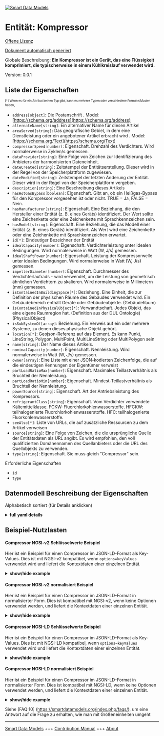 <!-- 10-Header -->  
[![Smart Data Models](https://smartdatamodels.org/wp-content/uploads/2022/01/SmartDataModels_logo.png "Logo")](https://smartdatamodels.org)  
Entität: Kompressor  
===================<!-- /10-Header -->  
<!-- 15-License -->  
[Offene Lizenz](https://github.com/smart-data-models//dataModel.S4BLDG/blob/master/Compressor/LICENSE.md)  
[Dokument automatisch generiert](https://docs.google.com/presentation/d/e/2PACX-1vTs-Ng5dIAwkg91oTTUdt8ua7woBXhPnwavZ0FxgR8BsAI_Ek3C5q97Nd94HS8KhP-r_quD4H0fgyt3/pub?start=false&loop=false&delayms=3000#slide=id.gb715ace035_0_60)  
<!-- /15-License -->  
<!-- 20-Description -->  
Globale Beschreibung: **Ein Kompressor ist ein Gerät, das eine Flüssigkeit komprimiert, die typischerweise in einem Kühlkreislauf verwendet wird.**  
Version: 0.0.1  
<!-- /20-Description -->  
<!-- 30-PropertiesList -->  

## Liste der Eigenschaften  

<sup><sub>[*] Wenn es für ein Attribut keinen Typ gibt, kann es mehrere Typen oder verschiedene Formate/Muster haben</sub></sup>.  
- `address[object]`: Die Postanschrift  . Model: [https://schema.org/address](https://schema.org/address)- `alternateName[string]`: Ein alternativer Name für diesen Artikel  - `areaServed[string]`: Das geografische Gebiet, in dem eine Dienstleistung oder ein angebotener Artikel erbracht wird  . Model: [https://schema.org/Text](https://schema.org/Text)- `compressorSpeed[number]`: Eigenschaft. Drehzahl des Verdichters. Wird normalerweise in Zyklen/s gemessen.  - `dataProvider[string]`: Eine Folge von Zeichen zur Identifizierung des Anbieters der harmonisierten Dateneinheit.  - `dateCreated[string]`: Zeitstempel der Entitätserstellung. Dieser wird in der Regel von der Speicherplattform zugewiesen.  - `dateModified[string]`: Zeitstempel der letzten Änderung der Entität. Dieser wird in der Regel von der Speicherplattform vergeben.  - `description[string]`: Eine Beschreibung dieses Artikels  - `hasHotGasBypass[boolean]`: Eigenschaft. Gibt an, ob ein Heißgas-Bypass für den Kompressor vorgesehen ist oder nicht. TRUE = Ja, FALSE = Nein.  - `hasManufacturer[string]`: Eigenschaft. Eine Beziehung, die den Hersteller einer Entität (z. B. eines Geräts) identifiziert. Der Wert sollte eine Zeichenkette oder eine Zeichenkette mit Sprachkennzeichen sein.  - `hasModel[string]`: Eigenschaft. Eine Beziehung, die das Modell einer Entität (z. B. eines Geräts) identifiziert. Als Wert wird eine Zeichenkette oder eine Zeichenkette mit Sprachkennzeichen erwartet.  - `id[*]`: Eindeutiger Bezeichner der Entität  - `idealCapacity[number]`: Eigenschaft. Verdichterleistung unter idealen Bedingungen. Wird normalerweise in Watt (W, J/s) gemessen.  - `idealShaftPower[number]`: Eigenschaft. Leistung der Kompressorwelle unter idealen Bedingungen. Wird normalerweise in Watt (W, J/s) gemessen.  - `impellerDiameter[number]`: Eigenschaft. Durchmesser des Verdichterlaufrads - wird verwendet, um die Leistung von geometrisch ähnlichen Verdichtern zu skalieren. Wird normalerweise in Millimetern (mm) gemessen.  - `isContainedInBuildingSpace[*]`: Beziehung. Eine Einheit, die zur Definition der physischen Räume des Gebäudes verwendet wird. Ein Gebäudebereich enthält Geräte oder Gebäudeobjekte. (GebäudeRaum)  - `isContainedInPhysicalObject[*]`: Verwandtschaft. Jedes Objekt, das eine eigene Raumregion hat.  (Definition aus der DUL Ontologie) (PhysicalObject)  - `isSubSystemOf[array]`: Beziehung. Ein Verweis auf ein oder mehrere Systeme, zu denen dieses physische Objekt gehört.  - `location[*]`: Geojson-Referenz auf das Element. Es kann Punkt, LineString, Polygon, MultiPoint, MultiLineString oder MultiPolygon sein  - `name[string]`: Der Name dieses Artikels.  - `nominalCapacity[number]`: Eigenschaft. Nennleistung. Wird normalerweise in Watt (W, J/s) gemessen.  - `owner[array]`: Eine Liste mit einer JSON-kodierten Zeichenfolge, die auf die eindeutigen Kennungen der Eigentümer verweist  - `partLoadRatioMax[number]`: Eigenschaft. Maximales Teillastverhältnis als Bruchteil der Nennleistung.  - `partLoadRatioMin[number]`: Eigenschaft. Mindest-Teillastverhältnis als Bruchteil der Nennleistung.  - `powerSource[string]`: Eigenschaft. Art der Antriebsleistung des Kompressors.  - `refrigerantClass[string]`: Eigenschaft. Vom Verdichter verwendete Kältemittelklasse. FCKW: Fluorchlorkohlenwasserstoffe. HFCKW: teilhalogenierte Fluorchlorkohlenwasserstoffe. HFC: teilhalogenierte Fluorkohlenwasserstoffe.  - `seeAlso[*]`: Liste von URLs, die auf zusätzliche Ressourcen zu dem Artikel verweisen  - `source[string]`: Eine Folge von Zeichen, die die ursprüngliche Quelle der Entitätsdaten als URL angibt. Es wird empfohlen, den voll qualifizierten Domänennamen des Quellanbieters oder die URL des Quellobjekts zu verwenden.  - `type[string]`: Eigenschaft. Sie muss gleich "Compressor" sein.  <!-- /30-PropertiesList -->  
<!-- 35-RequiredProperties -->  
Erforderliche Eigenschaften  
- `id`  - `type`  <!-- /35-RequiredProperties -->  
<!-- 40-RequiredProperties -->  
<!-- /40-RequiredProperties -->  
<!-- 50-DataModelHeader -->  
## Datenmodell Beschreibung der Eigenschaften  
Alphabetisch sortiert (für Details anklicken)  
<!-- /50-DataModelHeader -->  
<!-- 60-ModelYaml -->  
<details><summary><strong>full yaml details</strong></summary>    
```yaml  
Compressor:    
  description: A compressor is a device that compresses a fluid typically used in a refrigeration circuit.    
  properties:    
    address:    
      description: The mailing address    
      properties:    
        addressCountry:    
          description: 'Property. The country. For example, Spain. Model:''https://schema.org/addressCountry'''    
          type: string    
        addressLocality:    
          description: 'Property. The locality in which the street address is, and which is in the region. Model:''https://schema.org/addressLocality'''    
          type: string    
        addressRegion:    
          description: 'Property. The region in which the locality is, and which is in the country. Model:''https://schema.org/addressRegion'''    
          type: string    
        district:    
          description: 'A district is a type of administrative division that, in some countries, is managed by the local government.'    
          type: string    
        postOfficeBoxNumber:    
          description: 'Property. The post office box number for PO box addresses. For example, 03578. Model:''https://schema.org/postOfficeBoxNumber'''    
          type: string    
        postalCode:    
          description: 'Property. The postal code. For example, 24004. Model:''https://schema.org/https://schema.org/postalCode'''    
          type: string    
        streetAddress:    
          description: 'Property. The street address. Model:''https://schema.org/streetAddress'''    
          type: string    
        streetNr:    
          description: Number identifying a specific property on a public street.    
          type: string    
      type: object    
      x-ngsi:    
        model: https://schema.org/address    
        type: Property    
    alternateName:    
      description: An alternative name for this item    
      type: string    
      x-ngsi:    
        type: Property    
    areaServed:    
      description: The geographic area where a service or offered item is provided    
      type: string    
      x-ngsi:    
        model: https://schema.org/Text    
        type: Property    
    compressorSpeed:    
      description: Property. Compressor speed. Usually measured in cycles/s.    
      type: number    
      x-ngsi:    
        type: Property    
    dataProvider:    
      description: A sequence of characters identifying the provider of the harmonised data entity.    
      type: string    
      x-ngsi:    
        type: Property    
    dateCreated:    
      description: Entity creation timestamp. This will usually be allocated by the storage platform.    
      format: date-time    
      type: string    
      x-ngsi:    
        type: Property    
    dateModified:    
      description: Timestamp of the last modification of the entity. This will usually be allocated by the storage platform.    
      format: date-time    
      type: string    
      x-ngsi:    
        type: Property    
    description:    
      description: A description of this item    
      type: string    
      x-ngsi:    
        type: Property    
    hasHotGasBypass:    
      description: 'Property. Whether or not hot gas bypass is provided for the compressor. TRUE = Yes, FALSE = No.'    
      type: boolean    
      x-ngsi:    
        type: Property    
    hasManufacturer:    
      description: 'Property. A relationship identifying the manufacturer of an entity (e.g., device). The value is expected to be a string or a string with language tag.'    
      type: string    
      x-ngsi:    
        type: Property    
    hasModel:    
      description: 'Property. A relationship identifying the model of an entity (e.g., device). The value is expected to be a string or a string with language tag.'    
      type: string    
      x-ngsi:    
        type: Property    
    id:    
      anyOf: &compressor_-_properties_-_iscontainedinbuildingspace_-_anyof    
        - description: Property. Identifier format of any NGSI entity    
          maxLength: 256    
          minLength: 1    
          pattern: ^[\w\-\.\{\}\$\+\*\[\]`|~^@!,:\\]+$    
          type: string    
        - description: Property. Identifier format of any NGSI entity    
          format: uri    
          type: string    
      description: Unique identifier of the entity    
      x-ngsi:    
        type: Property    
    idealCapacity:    
      description: 'Property. Compressor capacity under ideal conditions. Usually measured in Watts (W, J/s).'    
      type: number    
      x-ngsi:    
        type: Property    
    idealShaftPower:    
      description: 'Property. Compressor shaft power under ideal conditions. Usually measured in Watts (W, J/s).'    
      type: number    
      x-ngsi:    
        type: Property    
    impellerDiameter:    
      description: Property. Diameter of compressor impeller - used to scale performance of geometrically similar compressors. Usually measured in millimeters (mm).    
      type: number    
      x-ngsi:    
        type: Property    
    isContainedInBuildingSpace:    
      anyOf: *compressor_-_properties_-_iscontainedinbuildingspace_-_anyof    
      description: Relationship. An entity used to define the physical spaces of the building. A building space contains devices or building objects. (BuildingSpace)    
      x-ngsi:    
        type: Property    
    isContainedInPhysicalObject:    
      anyOf: *compressor_-_properties_-_iscontainedinbuildingspace_-_anyof    
      description: Relationship. Any Object that has a proper space region.  (Definition extracted from DUL ontology) (PhysicalObject)    
      x-ngsi:    
        type: Property    
    isSubSystemOf:    
      description: Relationship. A reference to a system(s) that this Physical Object is part of.    
      items:    
        anyOf: *compressor_-_properties_-_iscontainedinbuildingspace_-_anyof    
        description: Property. Unique identifier of the entity    
      type: array    
      x-ngsi:    
        type: Relationship    
    location:    
      description: 'Geojson reference to the item. It can be Point, LineString, Polygon, MultiPoint, MultiLineString or MultiPolygon'    
      oneOf:    
        - description: GeoProperty. Geojson reference to the item. Point    
          properties:    
            bbox:    
              items:    
                type: number    
              minItems: 4    
              type: array    
            coordinates:    
              items:    
                type: number    
              minItems: 2    
              type: array    
            type:    
              enum:    
                - Point    
              type: string    
          required:    
            - type    
            - coordinates    
          title: GeoJSON Point    
          type: object    
        - description: GeoProperty. Geojson reference to the item. LineString    
          properties:    
            bbox:    
              items:    
                type: number    
              minItems: 4    
              type: array    
            coordinates:    
              items:    
                items:    
                  type: number    
                minItems: 2    
                type: array    
              minItems: 2    
              type: array    
            type:    
              enum:    
                - LineString    
              type: string    
          required:    
            - type    
            - coordinates    
          title: GeoJSON LineString    
          type: object    
        - description: GeoProperty. Geojson reference to the item. Polygon    
          properties:    
            bbox:    
              items:    
                type: number    
              minItems: 4    
              type: array    
            coordinates:    
              items:    
                items:    
                  items:    
                    type: number    
                  minItems: 2    
                  type: array    
                minItems: 4    
                type: array    
              type: array    
            type:    
              enum:    
                - Polygon    
              type: string    
          required:    
            - type    
            - coordinates    
          title: GeoJSON Polygon    
          type: object    
        - description: GeoProperty. Geojson reference to the item. MultiPoint    
          properties:    
            bbox:    
              items:    
                type: number    
              minItems: 4    
              type: array    
            coordinates:    
              items:    
                items:    
                  type: number    
                minItems: 2    
                type: array    
              type: array    
            type:    
              enum:    
                - MultiPoint    
              type: string    
          required:    
            - type    
            - coordinates    
          title: GeoJSON MultiPoint    
          type: object    
        - description: GeoProperty. Geojson reference to the item. MultiLineString    
          properties:    
            bbox:    
              items:    
                type: number    
              minItems: 4    
              type: array    
            coordinates:    
              items:    
                items:    
                  items:    
                    type: number    
                  minItems: 2    
                  type: array    
                minItems: 2    
                type: array    
              type: array    
            type:    
              enum:    
                - MultiLineString    
              type: string    
          required:    
            - type    
            - coordinates    
          title: GeoJSON MultiLineString    
          type: object    
        - description: GeoProperty. Geojson reference to the item. MultiLineString    
          properties:    
            bbox:    
              items:    
                type: number    
              minItems: 4    
              type: array    
            coordinates:    
              items:    
                items:    
                  items:    
                    items:    
                      type: number    
                    minItems: 2    
                    type: array    
                  minItems: 4    
                  type: array    
                type: array    
              type: array    
            type:    
              enum:    
                - MultiPolygon    
              type: string    
          required:    
            - type    
            - coordinates    
          title: GeoJSON MultiPolygon    
          type: object    
      x-ngsi:    
        type: GeoProperty    
    name:    
      description: The name of this item.    
      type: string    
      x-ngsi:    
        type: Property    
    nominalCapacity:    
      description: 'Property. Nominal capacity. Usually measured in Watts (W, J/s).'    
      type: number    
      x-ngsi:    
        type: Property    
    owner:    
      description: A List containing a JSON encoded sequence of characters referencing the unique Ids of the owner(s)    
      items:    
        anyOf: *compressor_-_properties_-_iscontainedinbuildingspace_-_anyof    
        description: Property. Unique identifier of the entity    
      type: array    
      x-ngsi:    
        type: Property    
    partLoadRatioMax:    
      description: Property. Maximum part load ratio as a fraction of nominal capacity.    
      type: number    
      x-ngsi:    
        type: Property    
    partLoadRatioMin:    
      description: Property. Minimum part load ratio as a fraction of nominal capacity.    
      type: number    
      x-ngsi:    
        type: Property    
    powerSource:    
      description: Property. Type of power driving the compressor.    
      type: string    
      x-ngsi:    
        type: Property    
    refrigerantClass:    
      description: 'Property. Refrigerant class used by the compressor. CFC: Chlorofluorocarbons. HCFC: Hydrochlorofluorocarbons. HFC: Hydrofluorocarbons.'    
      type: string    
      x-ngsi:    
        type: Property    
    seeAlso:    
      description: list of uri pointing to additional resources about the item    
      oneOf:    
        - items:    
            format: uri    
            type: string    
          minItems: 1    
          type: array    
        - format: uri    
          type: string    
      x-ngsi:    
        type: Property    
    source:    
      description: 'A sequence of characters giving the original source of the entity data as a URL. Recommended to be the fully qualified domain name of the source provider, or the URL to the source object.'    
      type: string    
      x-ngsi:    
        type: Property    
    type:    
      description: Property. It must be equal to `Compressor`.    
      enum:    
        - Compressor    
      type: string    
      x-ngsi:    
        type: Property    
  required:    
    - id    
    - type    
  type: object    
  x-derived-from: "https://saref.etsi.org/saref4bldg/v1.1.2/#s4bldg:Compressor"    
  x-disclaimer: 'Redistribution and use in source and binary forms, with or without modification, are permitted  provided that the license conditions are met. Copyleft (c) 2022 Contributors to Smart Data Models Program'    
  x-license-url: https://github.com/smart-data-models/dataModel.S4BLDG/blob/master/Compressor/LICENSE.md    
  x-model-schema: https://smart-data-models.github.com/dataModel.SAREF4BLDG/Compressor/schema.json    
  x-model-tags: SAREF Compressor    
  x-version: 0.0.1    
```  
</details>    
<!-- /60-ModelYaml -->  
<!-- 70-MiddleNotes -->  
<!-- /70-MiddleNotes -->  
<!-- 80-Examples -->  
## Beispiel-Nutzlasten  
#### Compressor NGSI-v2 Schlüsselwerte Beispiel  
Hier ist ein Beispiel für einen Compressor im JSON-LD-Format als Key-Values. Dies ist mit NGSI-v2 kompatibel, wenn `options=keyValues` verwendet wird und liefert die Kontextdaten einer einzelnen Entität.  
<details><summary><strong>show/hide example</strong></summary>    
```json  
{  
  "id": "urn:ngsi-ld:Compressor:99624683-cbb4-4bac-a458-e5bde1df9ff6",  
  "type": "Compressor",  
  "compressorSpeed": 0.679723675842234,  
  "hasHotGasBypass": true,  
  "idealCapacity": 0.7248048000316983,  
  "idealShaftPower": 0.47111429367476765,  
  "impellerDiameter": 0.8496808897888555,  
  "nominalCapacity": 0.8766392143544064,  
  "partLoadRatioMax": 0.5560596438051391,  
  "partLoadRatioMin": 0.22917332777815946,  
  "powerSource": "Practical Steel Chair",  
  "refrigerantClass": "protocol",  
  "isContainedInBuildingSpace": "urn:ngsi-ld:BuildingSpace:9c3fb868-0647-4480-b105-2221a6cd3354",  
  "isContainedInPhysicalObject": "urn:ngsi-ld:PhysicalObject:868ed081-1e1b-497f-a18f-11c416e2a90e",  
  "isSubSystemOf": [  
    "urn:ngsi-ld:System:157c6a62-21ad-4aa4-b3d2-5a0ec1f2c667",  
    "urn:ngsi-ld:System:6fd790f8-68de-4047-a771-4b245c4aff90",  
    "urn:ngsi-ld:System:18a2426a-2c96-4064-959d-98e7aba7904d"  
  ],  
  "hasManufacturer": "Compressor Company Inc.",  
  "hasModel": "Compressor 0.1.2",  
  "dateCreated": "2023-01-26T10:11:46Z",  
  "dateModified": "2023-01-26T05:03:38Z",  
  "source": "Import",  
  "name": "Compressor",  
  "alternateName": "Compressor type 2",  
  "description": "Compressor of limited Compressor types",  
  "dataProvider": "IFC file"  
}  
```  
</details>  
#### Compressor NGSI-v2 normalisiert Beispiel  
Hier ist ein Beispiel für einen Compressor im JSON-LD-Format in normalisierter Form. Dies ist kompatibel mit NGSI-v2, wenn keine Optionen verwendet werden, und liefert die Kontextdaten einer einzelnen Entität.  
<details><summary><strong>show/hide example</strong></summary>    
```json  
{  
  "id": "urn:ngsi-ld:Compressor:5286e31e-5c79-4133-93c4-07c1f3574128",  
  "type": "Compressor",  
  "compressorSpeed": {  
    "type": "Measurement",  
    "value": 0.6951462722377054  
  },  
  "hasHotGasBypass": {  
    "type": "Boolean",  
    "value": true  
  },  
  "idealCapacity": {  
    "type": "Measurement",  
    "value": 0.3445800754974827  
  },  
  "idealShaftPower": {  
    "type": "Measurement",  
    "value": 0.8311250404203112  
  },  
  "impellerDiameter": {  
    "type": "Measurement",  
    "value": 0.868808285450986  
  },  
  "nominalCapacity": {  
    "type": "Measurement",  
    "value": 0.9287385861700207  
  },  
  "partLoadRatioMax": {  
    "type": "Measurement",  
    "value": 0.38901369640969274  
  },  
  "partLoadRatioMin": {  
    "type": "Measurement",  
    "value": 0.9657934764992187  
  },  
  "powerSource": {  
    "type": "Text",  
    "value": "bluetooth"  
  },  
  "refrigerantClass": {  
    "type": "Text",  
    "value": "Fresh"  
  },  
  "isContainedInBuildingSpace": {  
    "type": "URI",  
    "value": "urn:ngsi-ld:BuildingSpace:91df3ba9-787a-4ebb-9be6-ae4c05263de1"  
  },  
  "isContainedInPhysicalObject": {  
    "type": "URI",  
    "value": "urn:ngsi-ld:PhysicalObject:e9909895-084e-4023-9a5a-001322f825f9"  
  },  
  "isSubSystemOf": {  
    "type": "array",  
    "value": [  
      {  
        "type": "URI",  
        "value": "urn:ngsi-ld:System:7ebaae6c-b549-4610-8df4-9c28cebe42a9"  
      },  
      {  
        "type": "URI",  
        "value": "urn:ngsi-ld:System:cedc316a-3057-4f0b-9800-db9757c47286"  
      },  
      {  
        "type": "URI",  
        "value": "urn:ngsi-ld:System:b64d7a83-9d09-405a-82dc-e2dc92ba7ae5"  
      }  
    ]  
  },  
  "hasManufacturer": {  
    "type": "Text",  
    "value": "Compressor Company Inc."  
  },  
  "hasModel": {  
    "type": "Text",  
    "value": "Compressor 0.1.2"  
  },  
  "dateCreated": {  
    "type": "DateTime",  
    "value": "2023-01-26T08:32:27.8745501+01:00"  
  },  
  "dateModified": {  
    "type": "DateTime",  
    "value": "2023-01-26T12:23:46.0320445+01:00"  
  },  
  "source": {  
    "type": "Text",  
    "value": "Import"  
  },  
  "name": {  
    "type": "Text",  
    "value": "Compressor"  
  },  
  "alternateName": {  
    "type": "Text",  
    "value": "Compressor type 2"  
  },  
  "description": {  
    "type": "Text",  
    "value": "Compressor of limited Compressor types"  
  },  
  "dataProvider": {  
    "type": "Text",  
    "value": "IFC file"  
  }  
}  
```  
</details>  
#### Compressor NGSI-LD Schlüsselwerte Beispiel  
Hier ist ein Beispiel für einen Compressor im JSON-LD-Format als Key-Values. Dies ist mit NGSI-LD kompatibel, wenn `options=keyValues` verwendet wird und liefert die Kontextdaten einer einzelnen Entität.  
<details><summary><strong>show/hide example</strong></summary>    
```json  
{  
  "id": "urn:ngsi-ld:Compressor:99624683-cbb4-4bac-a458-e5bde1df9ff6",  
  "type": "Compressor",  
  "compressorSpeed": 0.679723675842234,  
  "hasHotGasBypass": true,  
  "idealCapacity": 0.7248048000316983,  
  "idealShaftPower": 0.47111429367476765,  
  "impellerDiameter": 0.8496808897888555,  
  "nominalCapacity": 0.8766392143544064,  
  "partLoadRatioMax": 0.5560596438051391,  
  "partLoadRatioMin": 0.22917332777815946,  
  "powerSource": "Practical Steel Chair",  
  "refrigerantClass": "protocol",  
  "isContainedInBuildingSpace": "urn:ngsi-ld:BuildingSpace:9c3fb868-0647-4480-b105-2221a6cd3354",  
  "isContainedInPhysicalObject": "urn:ngsi-ld:PhysicalObject:868ed081-1e1b-497f-a18f-11c416e2a90e",  
  "isSubSystemOf": [  
    "urn:ngsi-ld:System:157c6a62-21ad-4aa4-b3d2-5a0ec1f2c667",  
    "urn:ngsi-ld:System:6fd790f8-68de-4047-a771-4b245c4aff90",  
    "urn:ngsi-ld:System:18a2426a-2c96-4064-959d-98e7aba7904d"  
  ],  
  "hasManufacturer": "Compressor Company Inc.",  
  "hasModel": "Compressor 0.1.2",  
  "dateCreated": "2023-01-26T10:11:46Z",  
  "dateModified": "2023-01-26T05:03:38Z",  
  "source": "Import",  
  "name": "Compressor",  
  "alternateName": "Compressor type 2",  
  "description": "Compressor of limited Compressor types",  
  "dataProvider": "IFC file",  
  "@context": [  
    "https://raw.githubusercontent.com/smart-data-models/dataModel.S4BLDG/master/context.jsonld",  
    "https://uri.etsi.org/ngsi-ld/v1/ngsi-ld-core-context.jsonld"  
  ]  
}  
```  
</details>  
#### Compressor NGSI-LD normalisiert Beispiel  
Hier ist ein Beispiel für einen Compressor im JSON-LD-Format in normalisierter Form. Dies ist kompatibel mit NGSI-LD, wenn keine Optionen verwendet werden, und liefert die Kontextdaten einer einzelnen Entität.  
<details><summary><strong>show/hide example</strong></summary>    
```json  
{  
  "id": "urn:ngsi-ld:Compressor:ff065369-a64b-4950-8bcd-ea73c6f6bf34",  
  "type": "Compressor",  
  "compressorSpeed": {  
    "type": "Property",  
    "unitCode": "cycles/s",  
    "observedAt": "2023-01-26T02:36:18Z",  
    "value": 0.23988109283737147  
  },  
  "hasHotGasBypass": {  
    "type": "Property",  
    "value": true  
  },  
  "idealCapacity": {  
    "type": "Property",  
    "unitCode": "J/s",  
    "observedAt": "2023-01-25T18:17:55Z",  
    "value": 0.37381644415955617  
  },  
  "idealShaftPower": {  
    "type": "Property",  
    "unitCode": "J/s",  
    "observedAt": "2023-01-25T19:36:02Z",  
    "value": 0.7352666167757617  
  },  
  "impellerDiameter": {  
    "type": "Property",  
    "unitCode": "mm",  
    "observedAt": "2023-01-25T16:56:06Z",  
    "value": 0.4819044880876878  
  },  
  "nominalCapacity": {  
    "type": "Property",  
    "unitCode": "J/s",  
    "observedAt": "2023-01-26T02:02:53Z",  
    "value": 0.42903531710900167  
  },  
  "partLoadRatioMax": {  
    "type": "Property",  
    "unitCode": "NA",  
    "observedAt": "2023-01-25T20:48:37Z",  
    "value": 0.44114941929726603  
  },  
  "partLoadRatioMin": {  
    "type": "Property",  
    "unitCode": "NA",  
    "observedAt": "2023-01-25T21:57:43Z",  
    "value": 0.8407270037851944  
  },  
  "powerSource": {  
    "type": "Property",  
    "value": "Mississippi"  
  },  
  "refrigerantClass": {  
    "type": "Property",  
    "value": "initiatives"  
  },  
  "isContainedInBuildingSpace": {  
    "type": "Relationship",  
    "object": "urn:ngsi-ld:BuildingSpace:200fbc88-04e4-4634-9ab8-31a7ffd7801a"  
  },  
  "isContainedInPhysicalObject": {  
    "type": "Relationship",  
    "object": "urn:ngsi-ld:PhysicalObject:6516f3b0-d423-45b0-bcfe-f5a361c118a1"  
  },  
  "isSubSystemOf": [  
    {  
      "type": "Relationship",  
      "object": "urn:ngsi-ld:System:0d189ba5-fbb5-42f9-b221-e481ed2215b3"  
    },  
    {  
      "type": "Relationship",  
      "object": "urn:ngsi-ld:System:682f3690-3403-45d3-8c59-d62b82b2dbb3"  
    },  
    {  
      "type": "Relationship",  
      "object": "urn:ngsi-ld:System:f346ab7e-bb7c-4da8-853f-f37193cfe98e"  
    }  
  ],  
  "hasManufacturer": {  
    "type": "Property",  
    "value": "Compressor Company Inc."  
  },  
  "hasModel": {  
    "type": "Property",  
    "value": "Compressor 0.1.2"  
  },  
  "dateCreated": {  
    "type": "Property",  
    "value": "2023-01-26T12:36:15Z"  
  },  
  "dateModified": {  
    "type": "Property",  
    "value": "2023-01-25T17:29:33Z"  
  },  
  "source": {  
    "type": "Property",  
    "value": "Import"  
  },  
  "name": {  
    "type": "Property",  
    "value": "Compressor"  
  },  
  "alternateName": {  
    "type": "Property",  
    "value": "Compressor type 2"  
  },  
  "description": {  
    "type": "Property",  
    "value": "Compressor of limited Compressor types"  
  },  
  "dataProvider": {  
    "type": "Property",  
    "value": "IFC file"  
  },  
  "@context": [  
    "https://raw.githubusercontent.com/smart-data-models/dataModel.S4BLDG/master/context.jsonld",  
    "https://uri.etsi.org/ngsi-ld/v1/ngsi-ld-core-context.jsonld"  
  ]  
}  
```  
</details><!-- /80-Examples -->  
<!-- 90-FooterNotes -->  
<!-- /90-FooterNotes -->  
<!-- 95-Units -->  
Siehe [FAQ 10] (https://smartdatamodels.org/index.php/faqs/), um eine Antwort auf die Frage zu erhalten, wie man mit Größeneinheiten umgeht  
<!-- /95-Units -->  
<!-- 97-LastFooter -->  
---  
[Smart Data Models](https://smartdatamodels.org) +++ [Contribution Manual](https://bit.ly/contribution_manual) +++ [About](https://bit.ly/Introduction_SDM)<!-- /97-LastFooter -->  
